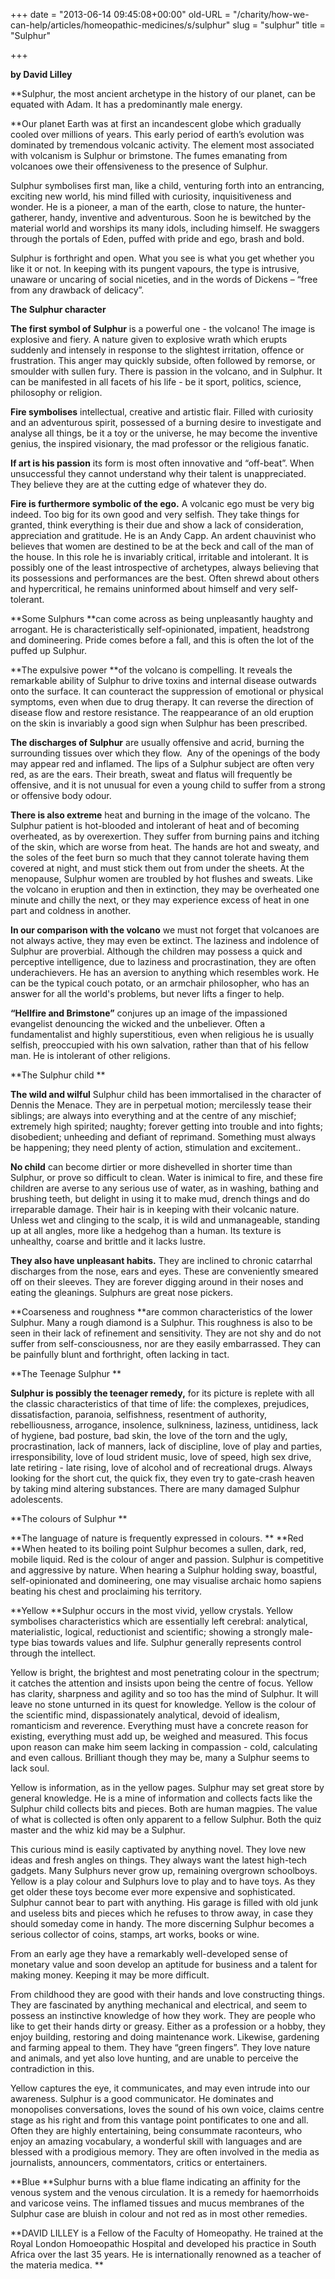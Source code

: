 +++
date = "2013-06-14 09:45:08+00:00"
old-URL = "/charity/how-we-can-help/articles/homeopathic-medicines/s/sulphur"
slug = "sulphur"
title = "Sulphur"

+++

**by David Lilley**

**Sulphur, the most ancient archetype in the history of our planet, can be equated with Adam. It has a predominantly male energy.

**Our planet Earth was at first an incandescent globe which gradually cooled over millions of years. This early period of earth’s evolution was dominated by tremendous volcanic activity. The element most associated with volcanism is Sulphur or brimstone. The fumes emanating from volcanoes owe their offensiveness to the presence of Sulphur.

Sulphur symbolises first man, like a child, venturing forth into an entrancing, exciting new world, his mind filled with curiosity, inquisitiveness and wonder. He is a pioneer, a man of the earth, close to nature, the hunter-gatherer, handy, inventive and adventurous. Soon he is bewitched by the material world and worships its many idols, including himself. He swaggers through the portals of Eden, puffed with pride and ego, brash and bold.

Sulphur is forthright and open. What you see is what you get ­whether you like it or not. In keeping with its pungent vapours, the type is intrusive, unaware or uncaring of social niceties, and in the words of Dickens – “free from any drawback of delicacy”.

**The Sulphur character**

**The first symbol of Sulphur** is a powerful one - the volcano! The image is explosive and fiery. A nature given to explosive wrath which erupts suddenly and intensely in response to the slightest irritation, offence or frustration. This anger may quickly subside, often followed by remorse, or smoulder with sullen fury. There is passion in the volcano, and in Sulphur. It can be manifested in all facets of his life - be it sport, politics, science, philosophy or religion.

**Fire symbolises** intellectual, creative and artistic flair. Filled with curiosity and an adventurous spirit, possessed of a burning desire to investigate and analyse all things, be it a toy or the universe, he may become the inventive genius, the inspired visionary, the mad professor or the religious fanatic.

**If art is his passion** its form is most often innovative and “off-beat”. When unsuccessful they cannot understand why their talent is unappreciated. They believe they are at the cutting edge of whatever they do.

**Fire is furthermore symbolic of the ego.** A volcanic ego must be very big indeed. Too big for its own good and very selfish. They take things for granted, think everything is their due and show a lack of consideration, appreciation and gratitude. He is an Andy Capp. An ardent chauvinist who believes that women are destined to be at the beck and call of the man of the house. In this role he is invariably critical, irritable and intolerant. It is possibly one of the least introspective of archetypes, always believing that its possessions and performances are the best. Often shrewd about others and hypercritical, he remains uninformed about himself and very self-tolerant.

**Some Sulphurs **can come across as being unpleasantly haughty and arrogant. He is characteristically self-opinionated, impatient, headstrong and domineering. Pride comes before a fall, and this is often the lot of the puffed up Sulphur.

**The expulsive power **of the volcano is compelling. It reveals the remarkable ability of Sulphur to drive toxins and internal disease outwards onto the surface. It can counteract the suppression of emotional or physical symptoms, even when due to drug therapy. It can reverse the direction of disease flow and restore resistance. The reappearance of an old eruption on the skin is invariably a good sign when Sulphur has been prescribed.

**The discharges of Sulphur** are usually offensive and acrid, burning the surrounding tissues over which they flow.  Any of the openings of the body may appear red and inflamed. The lips of a Sulphur subject are often very red, as are the ears. Their breath, sweat and flatus will frequently be offensive, and it is not unusual for even a young child to suffer from a strong or offensive body odour.

**There is also extreme** heat and burning in the image of the volcano. The Sulphur patient is hot-blooded and intolerant of heat and of becoming overheated, as by overexertion. They suffer from burning pains and itching of the skin, which are worse from heat. The hands are hot and sweaty, and the soles of the feet burn so much that they cannot tolerate having them covered at night, and must stick them out from under the sheets. At the menopause, Sulphur women are troubled by hot flushes and sweats. Like the volcano in eruption and then in extinction, they may be overheated one minute and chilly the next, or they may experience excess of heat in one part and coldness in another.

**In our comparison with the volcano** we must not forget that volcanoes are not always active, they may even be extinct. The laziness and indolence of Sulphur are proverbial. Although the children may possess a quick and perceptive intelligence, due to laziness and procrastination, they are often underachievers. He has an aversion to anything which resembles work. He can be the typical couch potato, or an armchair philosopher, who has an answer for all the world's problems, but never lifts a finger to help.

**“Hellfire and Brimstone”** conjures up an image of the impassioned evangelist denouncing the wicked and the unbeliever. Often a fundamentalist and highly superstitious, even when religious he is usually selfish, preoccupied with his own salvation, rather than that of his fellow man. He is intolerant of other religions.

**The Sulphur child **

**The wild and wilful** Sulphur child has been immortalised in the character of Dennis the Menace. They are in perpetual motion; mercilessly tease their siblings; are always into everything and at the centre of any mischief; extremely high spirited; naughty; forever getting into trouble and into fights; disobedient; unheeding and defiant of reprimand. Something must always be happening; they need plenty of action, stimulation and excitement..

**No child** can become dirtier or more dishevelled in shorter time than Sulphur, or prove so difficult to clean. Water is inimical to fire, and these fire children are averse to any serious use of water, as in washing, bathing and brushing teeth, but delight in using it to make mud, drench things and do irreparable damage. Their hair is in keeping with their volcanic nature. Unless wet and clinging to the scalp, it is wild and unmanageable, standing up at all angles, more like a hedgehog than a human. Its texture is unhealthy, coarse and brittle and it lacks lustre.

**They also have unpleasant habits.** They are inclined to chronic catarrhal discharges from the nose, ears and eyes. These are conveniently smeared off on their sleeves. They are forever digging around in their noses and eating the gleanings. Sulphurs are great nose pickers.

**Coarseness and roughness **are common characteristics of the lower Sulphur. Many a rough diamond is a Sulphur. This roughness is also to be seen in their lack of refinement and sensitivity. They are not shy and do not suffer from self-consciousness, nor are they easily embarrassed. They can be painfully blunt and forthright, often lacking in tact.

**The Teenage Sulphur **

**Sulphur is possibly the teenager remedy,** for its picture is replete with all the classic characteristics of that time of life: the complexes, prejudices, dissatisfaction, paranoia, selfishness, resentment of authority, rebelliousness, arrogance, insolence, sulkniness, laziness, untidiness, lack of hygiene, bad posture, bad skin, the love of the torn and the ugly, procrastination, lack of manners, lack of discipline, love of play and parties, irresponsibility, love of loud strident music, love of speed, high sex drive, late retiring - late rising, love of alcohol and of recreational drugs. Always looking for the short cut, the quick fix, they even try to gate-crash heaven by taking mind altering substances. There are many damaged Sulphur adolescents.

**The colours of Sulphur **

**The language of nature is frequently expressed in colours.
**
**Red
**When heated to its boiling point Sulphur becomes a sullen, dark, red, mobile liquid. Red is the colour of anger and passion. Sulphur is competitive and aggressive by nature. When hearing a Sulphur holding sway, boastful, self-opinionated and domineering, one may visualise archaic homo sapiens beating his chest and proclaiming his territory.

**Yellow
**Sulphur occurs in the most vivid, yellow crystals. Yellow symbolises characteristics which are essentially left cerebral: analytical, materialistic, logical, reductionist and scientific; showing a strongly male-type bias towards values and life. Sulphur generally represents control through the intellect.

Yellow is bright, the brightest and most penetrating colour in the spectrum; it catches the attention and insists upon being the centre of focus. Yellow has clarity, sharpness and agility and so too has the mind of Sulphur. It will leave no stone unturned in its quest for knowledge. Yellow is the colour of the scientific mind, dispassionately analytical, devoid of idealism, romanticism and reverence. Everything must have a concrete reason for existing, everything must add up, be weighed and measured. This focus upon reason can make him seem lacking in compassion - cold, calculating and even callous. Brilliant though they may be, many a Sulphur seems to lack soul.

Yellow is information, as in the yellow pages. Sulphur may set great store by general knowledge. He is a mine of information and collects facts like the Sulphur child collects bits and pieces. Both are human magpies. The value of what is collected is often only apparent to a fellow Sulphur. Both the quiz master and the whiz kid may be a Sulphur.

This curious mind is easily captivated by anything novel. They love new ideas and fresh angles on things. They always want the latest high-tech gadgets. Many Sulphurs never grow up, remaining overgrown schoolboys. Yellow is a play colour and Sulphurs love to play and to have toys. As they get older these toys become ever more expensive and sophisticated. Sulphur cannot bear to part with anything. His garage is filled with old junk and useless bits and pieces which he refuses to throw away, in case they should someday come in handy. The more discerning Sulphur becomes a serious collector of coins, stamps, art works, books or wine.

From an early age they have a remarkably well-developed sense of monetary value and soon develop an aptitude for business and a talent for making money. Keeping it may be more difficult.

From childhood they are good with their hands and love constructing things. They are fascinated by anything mechanical and electrical, and seem to possess an instinctive knowledge of how they work. They are people who like to get their hands dirty or greasy. Either as a profession or a hobby, they enjoy building, restoring and doing maintenance work. Likewise, gardening and farming appeal to them. They have “green fingers”. They love nature and animals, and yet also love hunting, and are unable to perceive the contradiction in this.

Yellow captures the eye, it communicates, and may even intrude into our awareness. Sulphur is a good communicator. He dominates and monopolises conversations, loves the sound of his own voice, claims centre stage as his right and from this vantage point pontificates to one and all. Often they are highly entertaining, being consummate raconteurs, who enjoy an amazing vocabulary, a wonderful skill with languages and are blessed with a prodigious memory. They are often involved in the media as journalists, announcers, commentators, critics or entertainers.

**Blue
**Sulphur burns with a blue flame indicating an affinity for the venous system and the venous circulation. It is a remedy for haemorrhoids and varicose veins. The inflamed tissues and mucus membranes of the Sulphur case are bluish in colour and not red as in most other remedies.

**DAVID LILLEY is a Fellow of the Faculty of Homeopathy. He trained at the Royal London Homoeopathic Hospital and developed his practice in South Africa over the last 35 years. He is internationally renowned as a teacher of the materia medica.
**

